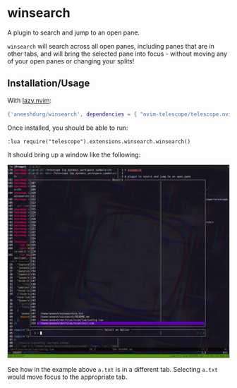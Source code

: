 # winsearch

A plugin to search and jump to an open pane.

`winsearch` will search across all open panes, including panes that are in other
tabs, and will bring the selected pane into focus - without moving any of your
open panes or changing your splits!

## Installation/Usage

With [lazy.nvim](https://github.com/folke/lazy.nvimj):

```lua
{'aneeshdurg/winsearch', dependencies = { "nvim-telescope/telescope.nvim" }}
```

Once installed, you should be able to run:

```
:lua require("telescope").extensions.winsearch.winsearch()
```

It should bring up a window like the following:

![winsearch example](./winsearch.png)

See how in the example above `a.txt` is in a different tab. Selecting `a.txt`
would move focus to the appropriate tab.
